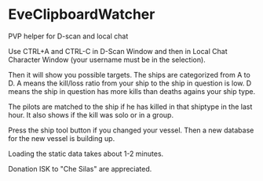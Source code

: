 # EveClipboardWatcher

PVP helper for D-scan and local chat

Use CTRL+A and CTRL-C in 
D-Scan Window and then in
Local Chat Character Window (your username must be in the selection).

Then it will show you possible targets. The ships are categorized from A to D. A means the kill/loss ratio from your ship to the ship in question is low. D means the ship in question has more kills than deaths agains your ship type.

The pilots are matched to the ship if he has killed in that shiptype in the last hour. It also shows if the kill was solo or in a group.

Press the ship tool button if you changed your vessel. Then a new database for the new vessel is building up.

Loading the static data takes about 1-2 minutes. 

Donation ISK to "Che Silas" are appreciated.
